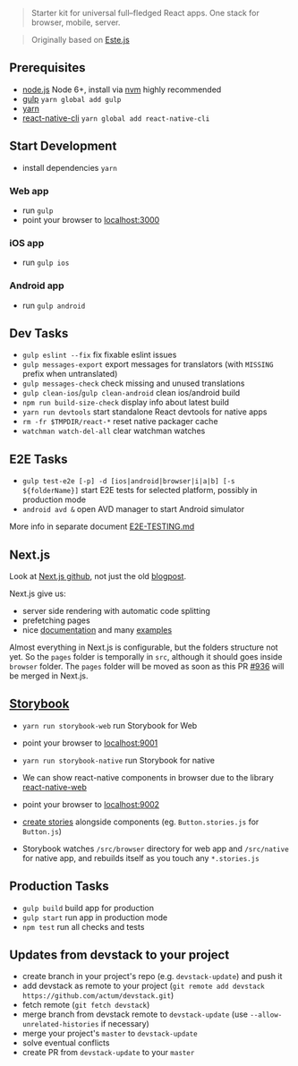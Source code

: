 > Starter kit for universal full–fledged React apps. One stack for browser, mobile, server.

> Originally based on [Este.js](https://github.com/este/este)

## Prerequisites

- [node.js](http://nodejs.org) Node 6+, install via [nvm](https://github.com/creationix/nvm) highly recommended
- [gulp](http://gulpjs.com/) `yarn global add gulp`
- [yarn](https://yarnpkg.com/en/docs/install)
- [react-native-cli](http://facebook.github.io/react-native/docs/getting-started.html) `yarn global add react-native-cli`

## Start Development

- install dependencies `yarn`

### Web app
- run `gulp`
- point your browser to [localhost:3000](http://localhost:3000)

### iOS app
- run `gulp ios`

### Android app
- run `gulp android`

## Dev Tasks

- `gulp eslint --fix` fix fixable eslint issues
- `gulp messages-export` export messages for translators (with `MISSING` prefix when untranslated)
- `gulp messages-check` check missing and unused translations
- `gulp clean-ios`/`gulp clean-android` clean ios/android build
- `npm run build-size-check` display info about latest build
- `yarn run devtools` start standalone React devtools for native apps
- `rm -fr $TMPDIR/react-*` reset native packager cache
- `watchman watch-del-all` clear watchman watches

## E2E Tasks
- `gulp test-e2e [-p] -d [ios|android|browser|i|a|b] [-s ${folderName}]` start E2E tests for selected platform, possibly in production mode
- `android avd &` open AVD manager to start Android simulator


More info in separate document [E2E-TESTING.md](https://github.com/actum/devstack/blob/master/E2E-TESTING.md)

## Next.js
Look at [Next.js github](https://github.com/zeit/next.js/), not just the old [blogpost](https://zeit.co/blog/next).

Next.js give us:
- server side rendering with automatic code splitting
- prefetching pages
- nice [documentation](https://github.com/zeit/next.js/blob/master/readme.md) and many [examples](https://github.com/zeit/next.js/tree/master/examples)

Almost everything in Next.js is configurable, but the folders structure not yet. So the `pages` folder is temporally in `src`, although it should goes inside `browser` folder. The `pages` folder will be moved as soon as this PR [#936](https://github.com/zeit/next.js/pull/936/) will be merged in Next.js.

## [Storybook](https://github.com/storybooks/react-storybook)
- `yarn run storybook-web` run Storybook for Web
- point your browser to [localhost:9001](http://localhost:9001)
- `yarn run storybook-native` run Storybook for native
- We can show react-native components in browser due to the library [react-native-web](https://github.com/necolas/react-native-web)
- point your browser to [localhost:9002](http://localhost:9002)

- [create stories](https://getstorybook.io/docs/react-storybook/basics/writing-stories) alongside components (eg. `Button.stories.js` for `Button.js`)
- Storybook watches `/src/browser` directory for web app and `/src/native` for native app, and rebuilds itself as you touch any `*.stories.js`


## Production Tasks

- `gulp build` build app for production
- `gulp start` run app in production mode
- `npm test` run all checks and tests

## Updates from devstack to your project

- create branch in your project's repo (e.g. `devstack-update`) and push it
- add devstack as remote to your project (`git remote add devstack https://github.com/actum/devstack.git`)
- fetch remote (`git fetch devstack`)
- merge branch from devstack remote to `devstack-update` (use `--allow-unrelated-histories` if necessary)
- merge your project's `master` to `devstack-update`
- solve eventual conflicts
- create PR from `devstack-update` to your `master`
